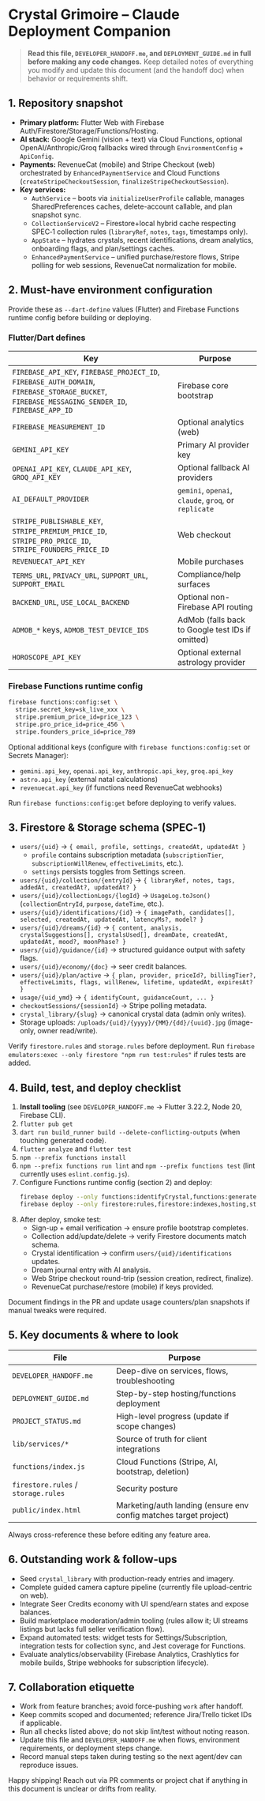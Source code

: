 # Crystal Grimoire – Claude Deployment Companion

> **Read this file, `DEVELOPER_HANDOFF.me`, and `DEPLOYMENT_GUIDE.md` in full before making any code changes.** Keep detailed notes of everything you modify and update this document (and the handoff doc) when behavior or requirements shift.

## 1. Repository snapshot
- **Primary platform:** Flutter Web with Firebase Auth/Firestore/Storage/Functions/Hosting.
- **AI stack:** Google Gemini (vision + text) via Cloud Functions, optional OpenAI/Anthropic/Groq fallbacks wired through `EnvironmentConfig` + `ApiConfig`.
- **Payments:** RevenueCat (mobile) and Stripe Checkout (web) orchestrated by `EnhancedPaymentService` and Cloud Functions (`createStripeCheckoutSession`, `finalizeStripeCheckoutSession`).
- **Key services:**
  - `AuthService` – boots via `initializeUserProfile` callable, manages SharedPreferences caches, delete-account callable, and plan snapshot sync.
  - `CollectionServiceV2` – Firestore+local hybrid cache respecting SPEC‑1 collection rules (`libraryRef`, `notes`, `tags`, timestamps only).
  - `AppState` – hydrates crystals, recent identifications, dream analytics, onboarding flags, and plan/settings caches.
  - `EnhancedPaymentService` – unified purchase/restore flows, Stripe polling for web sessions, RevenueCat normalization for mobile.

## 2. Must-have environment configuration
Provide these as `--dart-define` values (Flutter) and Firebase Functions runtime config before building or deploying.

### Flutter/Dart defines
| Key | Purpose |
| --- | --- |
| `FIREBASE_API_KEY`, `FIREBASE_PROJECT_ID`, `FIREBASE_AUTH_DOMAIN`, `FIREBASE_STORAGE_BUCKET`, `FIREBASE_MESSAGING_SENDER_ID`, `FIREBASE_APP_ID` | Firebase core bootstrap |
| `FIREBASE_MEASUREMENT_ID` | Optional analytics (web) |
| `GEMINI_API_KEY` | Primary AI provider key |
| `OPENAI_API_KEY`, `CLAUDE_API_KEY`, `GROQ_API_KEY` | Optional fallback AI providers |
| `AI_DEFAULT_PROVIDER` | `gemini`, `openai`, `claude`, `groq`, or `replicate` |
| `STRIPE_PUBLISHABLE_KEY`, `STRIPE_PREMIUM_PRICE_ID`, `STRIPE_PRO_PRICE_ID`, `STRIPE_FOUNDERS_PRICE_ID` | Web checkout |
| `REVENUECAT_API_KEY` | Mobile purchases |
| `TERMS_URL`, `PRIVACY_URL`, `SUPPORT_URL`, `SUPPORT_EMAIL` | Compliance/help surfaces |
| `BACKEND_URL`, `USE_LOCAL_BACKEND` | Optional non-Firebase API routing |
| `ADMOB_*` keys, `ADMOB_TEST_DEVICE_IDS` | AdMob (falls back to Google test IDs if omitted) |
| `HOROSCOPE_API_KEY` | Optional external astrology provider |

### Firebase Functions runtime config
```bash
firebase functions:config:set \
  stripe.secret_key=sk_live_xxx \
  stripe.premium_price_id=price_123 \
  stripe.pro_price_id=price_456 \
  stripe.founders_price_id=price_789
```
Optional additional keys (configure with `firebase functions:config:set` or Secrets Manager):
- `gemini.api_key`, `openai.api_key`, `anthropic.api_key`, `groq.api_key`
- `astro.api_key` (external natal calculations)
- `revenuecat.api_key` (if functions need RevenueCat webhooks)

Run `firebase functions:config:get` before deploying to verify values.

## 3. Firestore & Storage schema (SPEC‑1)
- `users/{uid}` → `{ email, profile, settings, createdAt, updatedAt }`
  - `profile` contains subscription metadata (`subscriptionTier`, `subscriptionWillRenew`, `effectiveLimits`, etc.).
  - `settings` persists toggles from Settings screen.
- `users/{uid}/collection/{entryId}` → `{ libraryRef, notes, tags, addedAt, createdAt?, updatedAt? }`
- `users/{uid}/collectionLogs/{logId}` → `UsageLog.toJson()` (`collectionEntryId`, `purpose`, `dateTime`, etc.).
- `users/{uid}/identifications/{id}` → `{ imagePath, candidates[], selected, createdAt, updatedAt, latencyMs?, model? }`
- `users/{uid}/dreams/{id}` → `{ content, analysis, crystalSuggestions[], crystalsUsed[], dreamDate, createdAt, updatedAt, mood?, moonPhase? }`
- `users/{uid}/guidance/{id}` → structured guidance output with safety flags.
- `users/{uid}/economy/{doc}` → seer credit balances.
- `users/{uid}/plan/active` → `{ plan, provider, priceId?, billingTier?, effectiveLimits, flags, willRenew, lifetime, updatedAt, expiresAt? }`
- `usage/{uid_ymd}` → `{ identifyCount, guidanceCount, ... }`
- `checkoutSessions/{sessionId}` → Stripe polling metadata.
- `crystal_library/{slug}` → canonical crystal data (admin only writes).
- Storage uploads: `/uploads/{uid}/{yyyy}/{MM}/{dd}/{uuid}.jpg` (image-only, owner read/write).

Verify `firestore.rules` and `storage.rules` before deployment. Run `firebase emulators:exec --only firestore "npm run test:rules"` if rules tests are added.

## 4. Build, test, and deploy checklist
1. **Install tooling** (see `DEVELOPER_HANDOFF.me` → Flutter 3.22.2, Node 20, Firebase CLI).
2. `flutter pub get`
3. `dart run build_runner build --delete-conflicting-outputs` (when touching generated code).
4. `flutter analyze` and `flutter test`
5. `npm --prefix functions install`
6. `npm --prefix functions run lint` and `npm --prefix functions test` (lint currently uses `eslint.config.js`).
7. Configure Functions runtime config (section 2) and deploy:
   ```bash
   firebase deploy --only functions:identifyCrystal,functions:generateGuidance,functions:createStripeCheckoutSession,functions:finalizeStripeCheckoutSession,functions:initializeUserProfile,functions:deleteUserAccount
   firebase deploy --only firestore:rules,firestore:indexes,hosting,storage
   ```
8. After deploy, smoke test:
   - Sign-up + email verification → ensure profile bootstrap completes.
   - Collection add/update/delete → verify Firestore documents match schema.
   - Crystal identification → confirm `users/{uid}/identifications` updates.
   - Dream journal entry with AI analysis.
   - Web Stripe checkout round-trip (session creation, redirect, finalize).
   - RevenueCat purchase/restore (mobile) if keys provided.

Document findings in the PR and update usage counters/plan snapshots if manual tweaks were required.

## 5. Key documents & where to look
| File | Purpose |
| --- | --- |
| `DEVELOPER_HANDOFF.me` | Deep-dive on services, flows, troubleshooting |
| `DEPLOYMENT_GUIDE.md` | Step-by-step hosting/functions deployment |
| `PROJECT_STATUS.md` | High-level progress (update if scope changes) |
| `lib/services/*` | Source of truth for client integrations |
| `functions/index.js` | Cloud Functions (Stripe, AI, bootstrap, deletion) |
| `firestore.rules` / `storage.rules` | Security posture |
| `public/index.html` | Marketing/auth landing (ensure env config matches target project) |

Always cross-reference these before editing any feature area.

## 6. Outstanding work & follow-ups
- Seed `crystal_library` with production-ready entries and imagery.
- Complete guided camera capture pipeline (currently file upload-centric on web).
- Integrate Seer Credits economy with UI spend/earn states and expose balances.
- Build marketplace moderation/admin tooling (rules allow it; UI streams listings but lacks full seller verification flow).
- Expand automated tests: widget tests for Settings/Subscription, integration tests for collection sync, and Jest coverage for Functions.
- Evaluate analytics/observability (Firebase Analytics, Crashlytics for mobile builds, Stripe webhooks for subscription lifecycle).

## 7. Collaboration etiquette
- Work from feature branches; avoid force-pushing `work` after handoff.
- Keep commits scoped and documented; reference Jira/Trello ticket IDs if applicable.
- Run all checks listed above; do not skip lint/test without noting reason.
- Update this file and `DEVELOPER_HANDOFF.me` when flows, environment requirements, or deployment steps change.
- Record manual steps taken during testing so the next agent/dev can reproduce issues.

Happy shipping! Reach out via PR comments or project chat if anything in this document is unclear or drifts from reality.
